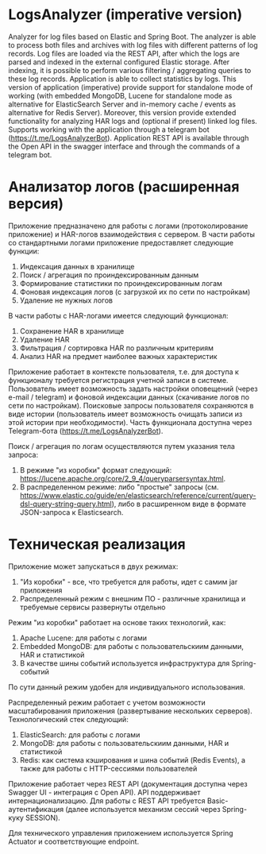 # LogsAnalyzer (imperative version)
Analyzer for log files based on Elastic and Spring Boot. The analyzer is able to process both files and archives with log files with different patterns of log records. 
Log files are loaded via the REST API, after which the logs are parsed and indexed in the external configured Elastic storage. After indexing, it is possible to perform various filtering / aggregating queries to these log records.
Application is able to collect statistics by logs.
This version of application (imperative) provide support for standalone mode of working (with embedded MongoDB, Lucene for standalone mode as alternative for ElasticSearch Server and in-memory cache / events as alternative for Redis Server).
Moreover, this version provide extended functionality for analyzing HAR logs and (optional if present) linked log files.
Supports working with the application through a telegram bot (https://t.me/LogsAnalyzerBot).
Application REST API is available through the Open API in the swagger interface and through the commands of a telegram bot.

# Анализатор логов (расширенная версия)
Приложение предназначено для работы с логами (протоколирование приложение) и HAR-логов взаимодействия с сервером.
В части работы со стандартными логами приложение предоставляет следующие функции:
1. Индексация данных в хранилище
2. Поиск / агрегация по проиндексированным данным
3. Формирование статистики по проиндексированным логам
4. Фоновая индексация логов (с загрузкой их по сети по настройкам)
5. Удаление не нужных логов

В части работы с HAR-логами имеется следующий функционал:
1. Сохранение HAR в хранилище
2. Удаление HAR
3. Фильтрация / сортировка HAR по различным критериям
4. Анализ HAR на предмет наиболее важных характеристик

Приложение работает в контексте пользователя, т.е. для доступа к функционалу требуется регистрация учетной записи в системе. Пользователь имеет возможность задать настройки оповещений (через e-mail / telegram) и фоновой индексации данных (скачивание логов по сети по настройкам). Поисковые запросы пользователя сохраняются в виде истории (пользователь имеет возможность очищать записи из этой истории при необходимости).
Часть функционала доступна через Telegram-бота (https://t.me/LogsAnalyzerBot).

Поиск / агрегация по логам осуществляются путем указания тела запроса:
1. В режиме "из коробки" формат следующий: https://lucene.apache.org/core/2_9_4/queryparsersyntax.html.
2. В распределенном режиме: либо "простые" запросы (см. https://www.elastic.co/guide/en/elasticsearch/reference/current/query-dsl-query-string-query.html), либо в расширенном виде в формате JSON-запроса к Elasticsearch.

# Техническая реализация
Приложение может запускаться в двух режимах:
1. "Из коробки" - все, что требуется для работы, идет с самим jar приложения
2. Распределенный режим с внешним ПО - различные хранилища и требуемые сервисы развернуты отдельно

Режим "из коробки" работает на основе таких технологий, как:
1. Apache Lucene: для работы с логами
2. Embedded MongoDB: для работы с пользовательскиим данными, HAR и статистикой
3. В качестве шины событий используется инфраструктура для Spring-событий

По сути данный режим удобен для индивидуального использования.

Распределенный режим работает с учетом возможности масштабирования приложения (развертывание нескольких серверов). Технологический стек следующий:
1. ElasticSearch: для работы с логами
2. MongoDB: для работы с пользовательскиим данными, HAR и статистикой
3. Redis: как система кэширования и шина событий (Redis Events), а также для работы с HTTP-сессиями пользователей

Приложение работает через REST API (документация доступна через Swagger UI - интеграция с Open API). API поддерживает интернационализацию. Для работы с REST API требуется Basic-аутентификация (далее используется механизм сессий через Spring-куку SESSION).

Для технического управления приложением используется Spring Actuator и соответствующие endpoint.
